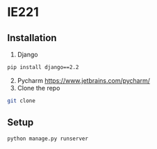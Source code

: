 # IE221
## Installation
1. Django 
```bash
pip install django==2.2
```
2. Pycharm
https://www.jetbrains.com/pycharm/
3. Clone the repo
```bash
git clone 
```
## Setup
```bash
python manage.py runserver
```
